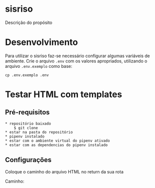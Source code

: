 # sisriso

Descrição do propósito

# Desenvolvimento


Para utilizar o sisriso faz-se necessário configurar algumas variáveis de ambiente. Crie o arquivo `.env` com os valores apropriados, utilizando o arquivo `.env.exemplo` como base:

    cp .env.exemplo .env
    

# Testar HTML com templates

## Pré-requisitos
    * repositório baixado
        $ git clone
    * estar na pasta do repositório
    * pipenv instalado
    * estar com o ambiente virtual do pipenv ativado
    * estar com as dependencias do pipenv instalado
    
## Configurações
Coloque o caminho do arquivo HTML no return da sua rota

Caminho:
